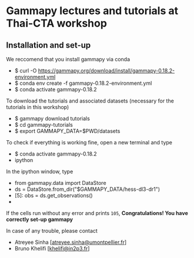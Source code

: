 
# Gammapy lectures and tutorials at Thai-CTA workshop

## Installation and set-up 

We reccomend that you install gammapy via conda

- $ curl -O https://gammapy.org/download/install/gammapy-0.18.2-environment.yml
- $ conda env create -f gammapy-0.18.2-environment.yml
- $ conda activate gammapy-0.18.2

To download the tutorials and associated datasets (necessary for the tutorials in this workshop)

- $ gammapy download tutorials
- $ cd gammapy-tutorials 
- $ export GAMMAPY_DATA=$PWD/datasets

To check if everything is working fine, open a new terminal and type

- $ conda activate gammapy-0.18.2 
- ipython

In the ipython window, type
- from gammapy.data import DataStore
- ds = DataStore.from_dir("$GAMMAPY_DATA/hess-dl3-dr1")
- [5]: obs = ds.get_observations()
- [6]: len(obs)

If the cells run without any error and prints `105`, **Congratulations! You have correctly set-up gammapy**

In case of any trouble, please contact
- Atreyee Sinha [atreyee.sinha@umontpellier.fr]
- Bruno Khelifi [khelifi@in2p3.fr]
